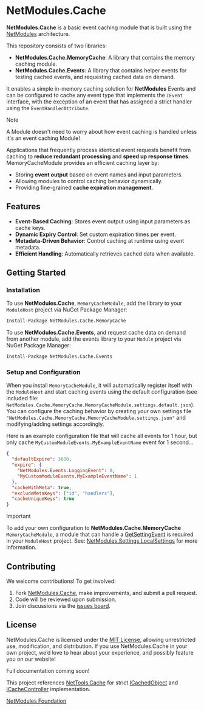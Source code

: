 # NetModules.Cache

**NetModules.Cache** is a basic event caching module that is built using the [NetModules](https://github.com/netmodules/NetModules) architecture.

This repository consists of two libraries:

- **NetModules.Cache.MemoryCache**: A library that contains the memory caching module.
- **NetModules.Cache.Events**: A library that contains helper events for testing cached events, and requesting cached data on demand.

It enables a simple in-memory caching solution for **NetModules** Events and can be configured to cache any event type that implements the `IEvent` interface, with the exception of an event that has assigned a strict handler using the `EventHandlerAttribute`.

> [!NOTE]
> A Module doesn't need to worry about how event caching is handled unless it's an event caching Module!

Applications that frequently process identical event requests benefit from caching to **reduce redundant processing** and **speed up response times**. MemoryCacheModule provides an efficient caching layer by:
- Storing **event output** based on event names and input parameters.
- Allowing modules to control caching behavior dynamically.
- Providing fine-grained **cache expiration management**.

## Features

- **Event-Based Caching**: Stores event output using input parameters as cache keys.
- **Dynamic Expiry Control**: Set custom expiration times per event.
- **Metadata-Driven Behavior**: Control caching at runtime using event metadata.
- **Efficient Handling**: Automatically retrieves cached data when available.

## Getting Started

### Installation

To use **NetModules.Cache**, `MemoryCacheModule`, add the library to your `ModuleHost` project via NuGet Package Manager:

```bash
Install-Package NetModules.Cache.MemoryCache
```

To use **NetModules.Cache.Events**, and request cache data on demand from another module, add the events library to your `Module` project via NuGet Package Manager:

```bash
Install-Package NetModules.Cache.Events
```

### Setup and Configuration

When you install `MemoryCacheModule`, it will automatically register itself with the `ModuleHost` and start caching events using the default configuration (see included file: `NetModules.Cache.MemoryCache.MemoryCacheModule.settings.default.json`). You can configure the caching behavior by creating your own settings file `"NetModules.Cache.MemoryCache.MemoryCacheModule.settings.json"` and modifying/adding settings accordingly.

Here is an example configuration file that will cache all events for 1 hour, but only cache `MyCustomModuleEvents.MyExampleEventName` event for 1 second...

```json
{
  "defaultExpire": 3600,
  "expire": {
    "NetModules.Events.LoggingEvent": 0,
    "MyCustomModuleEvents.MyExampleEventName": 1
  },
  "cacheWithMeta": true,
  "excludeMetaKeys": ["id", "handlers"],
  "cacheUniqueKeys": true
}
```

> [!IMPORTANT]  
> To add your own configuration to **NetModules.Cache.MemoryCache** `MemoryCacheModule`, a module that can handle a [GetSettingEvent](https://github.com/netmodules/NetModules/blob/main/NetModules/Events/GetSettingEvent.cs) is required in your `ModuleHost` project.
> See: [NetModules.Settings.LocalSettings](https://github.com/netmodules/NetModules.Settings.LocalSettings/) for more information.


## Contributing

We welcome contributions! To get involved:
1. Fork [NetModules.Cache](https://github.com/netmodules/NetModules.Cache), make improvements, and submit a pull request.
2. Code will be reviewed upon submission.
3. Join discussions via the [issues board](https://github.com/netmodules/NetModules.Cache/issues).

## License

NetModules.Cache is licensed under the [MIT License](https://tldrlegal.com/license/mit-license), allowing unrestricted use, modification, and distribution. If you use NetModules.Cache in your own project, we’d love to hear about your experience, and possibly feature you on our website!

Full documentation coming soon!

This project references [NetTools.Cache](https://github.com/netmodules/NetTools.Cache) for strict [ICachedObject](https://github.com/netmodules/NetTools.Cache/blob/master/NetTools.Cache/Interfaces/ICachedObject.cs) and [ICacheController](https://github.com/netmodules/NetTools.Cache/blob/master/NetTools.Cache/Interfaces/ICacheController.cs) implementation.

[NetModules Foundation](https://netmodules.net/)
